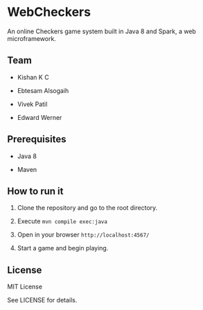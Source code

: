 # WebCheckers

An online Checkers game system built in Java 8 and Spark, a web
microframework.

## Team

- Kishan K C

- Ebtesam Alsogaih

- Vivek Patil

- Edward Werner

## Prerequisites

- Java 8

- Maven


## How to run it

1. Clone the repository and go to the root directory.

2. Execute `mvn compile exec:java`

3. Open in your browser `http://localhost:4567/`

4. Start a game and begin playing.


## License
MIT License

See LICENSE for details.
